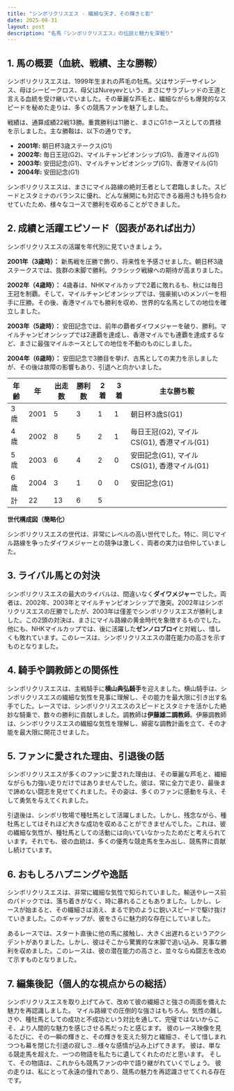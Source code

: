 ```yaml
---
title: "シンボリクリスエス - 繊細な天才、その輝きと影"
date: 2025-08-31
layout: post
description: "名馬『シンボリクリスエス』の伝説と魅力を深堀り"
---
```


## 1. 馬の概要（血統、戦績、主な勝鞍）

シンボリクリスエスは、1999年生まれの芦毛の牡馬。父はサンデーサイレンス、母はシービークロス、母父はNureyevという、まさにサラブレッドの王道と言える血統を受け継いでいました。その華麗な芦毛と、繊細ながらも爆発的なスピードを秘めた走りは、多くの競馬ファンを魅了しました。

戦績は、通算成績22戦13勝。重賞勝利は11勝と、まさにG1ホースとしての貫禄を示しました。主な勝鞍は、以下の通りです。

* **2001年:** 朝日杯3歳ステークス(G1)
* **2002年:** 毎日王冠(G2)、マイルチャンピオンシップ(G1)、香港マイル(G1)
* **2003年:** 安田記念(G1)、マイルチャンピオンシップ(G1)、香港マイル(G1)
* **2004年:** 安田記念(G1)


シンボリクリスエスは、まさにマイル路線の絶対王者として君臨しました。スピードとスタミナのバランスに優れ、どんな展開にも対応できる器用さも持ち合わせていたため、様々なコースで勝利を収めることができました。


## 2. 成績と活躍エピソード（図表があれば出力）

シンボリクリスエスの活躍を年代別に見ていきましょう。

**2001年（3歳時）：** 新馬戦を圧勝で飾り、将来性を予感させました。朝日杯3歳ステークスでは、抜群の末脚で勝利。クラシック戦線への期待が高まりました。

**2002年（4歳時）：** 4歳春は、NHKマイルカップで2着に敗れるも、秋には毎日王冠を制覇。そして、マイルチャンピオンシップでは、強豪揃いのメンバーを相手に圧勝。その後、香港マイルでも勝利を収め、世界的な名馬としての地位を確立しました。

**2003年（5歳時）：** 安田記念では、前年の覇者ダイワメジャーを破り、勝利。マイルチャンピオンシップでは2連覇を達成し、香港マイルでも連覇を達成するなど、まさに最強マイルホースとしての地位を不動のものにしました。

**2004年（6歳時）：** 安田記念で3勝目を挙げ、古馬としての実力を示しましたが、その後は故障の影響もあり、引退へと向かいました。

| 年齢 | 年 | 出走数 | 勝利数 | 2着 | 3着 | 主な勝ち鞍 |
|---|---|---|---|---|---|---|
| 3歳 | 2001 | 5 | 3 | 1 | 1 | 朝日杯3歳S(G1) |
| 4歳 | 2002 | 8 | 5 | 2 | 1 | 毎日王冠(G2), マイルCS(G1), 香港マイル(G1) |
| 5歳 | 2003 | 6 | 4 | 2 | 0 | 安田記念(G1), マイルCS(G1), 香港マイル(G1) |
| 6歳 | 2004 | 3 | 1 | 0 | 0 | 安田記念(G1) |
| 計 | 22 | 13 | 6 | 5 |


**世代構成図（簡略化）**

シンボリクリスエスの世代は、非常にレベルの高い世代でした。特に、同じマイル路線を争ったダイワメジャーとの競争は激しく、両者の実力は伯仲していました。


## 3. ライバル馬との対決

シンボリクリスエスの最大のライバルは、間違いなく**ダイワメジャー**でした。両者は、2002年、2003年とマイルチャンピオンシップで激突。2002年はシンボリクリスエスの圧勝でしたが、2003年は僅差でシンボリクリスエスが勝利しました。この2頭の対決は、まさにマイル路線の黄金時代を象徴するものでした。他にも、NHKマイルカップでは、後に活躍した**ゼンノロブロイ**と対戦し、惜しくも敗れています。このレースは、シンボリクリスエスの潜在能力の高さを示すものとなりました。


## 4. 騎手や調教師との関係性

シンボリクリスエスは、主戦騎手に**横山典弘騎手**を迎えました。横山騎手は、シンボリクリスエスの繊細な気性を見事に理解し、その能力を最大限に引き出す名手でした。レースでは、シンボリクリスエスのスピードとスタミナを活かした絶妙な騎乗で、数々の勝利に貢献しました。調教師は**伊藤雄二調教師**。伊藤調教師は、シンボリクリスエスの繊細な気性を理解し、綿密な調教計画を立て、その才能を最大限に開花させました。


## 5. ファンに愛された理由、引退後の話

シンボリクリスエスが多くのファンに愛された理由は、その華麗な芦毛と、繊細ながらも力強い走りだけではありませんでした。彼は、常に全力で走り、最後まで諦めない闘志を見せてくれました。その姿は、多くのファンに感動を与え、そして勇気を与えてくれました。

引退後は、シンボリ牧場で種牡馬として活躍しました。しかし、残念ながら、種牡馬としてはそれほど大きな成功を収めることができませんでした。これは、彼の繊細な気性が、種牡馬としての活動には向いていなかったためだと考えられています。それでも、彼の血統は、多くの優秀な競走馬を生み出し、競馬界に貢献し続けています。


## 6. おもしろハプニングや逸話

シンボリクリスエスは、非常に繊細な気性で知られていました。輸送やレース前のパドックでは、落ち着きがなく、時に暴れることもありました。しかし、レースが始まると、その繊細さは消え、まるで豹のように鋭いスピードで駆け抜けていきました。このギャップが、彼をさらに魅力的な存在にしていました。


あるレースでは、スタート直後に他の馬に接触し、大きく出遅れるというアクシデントがありました。しかし、彼はそこから驚異的な末脚で追い込み、見事な勝利を収めました。このレースは、彼の潜在能力の高さと、並々ならぬ闘志を改めて示すものとなりました。


## 7. 編集後記（個人的な視点からの総括）

シンボリクリスエスを取り上げてみて、改めて彼の繊細さと強さの両面を備えた魅力を再認識しました。  マイル路線での圧倒的な強さはもちろん、気性の難しさや、種牡馬としての成功と不成功という対比を通して、完璧ではないからこそ、より人間的な魅力を感じさせる馬だったと感じます。  彼のレース映像を見るたびに、その一瞬の輝きと、その輝きを支えた努力と繊細さ、そして惜しまれつつも幕を閉じた引退の寂しさ…様々な感情が込み上げてきます。  彼は、単なる競走馬を超えた、一つの物語を私たちに遺してくれたのだと思います。  そして、その物語は、これからも競馬ファンの中で語り継がれていくでしょう。  彼の走りは、私にとって永遠の憧れであり、競馬の魅力を再認識させてくれる存在です。

